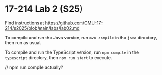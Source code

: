 # 17-214 Lab 2 (S25)

Find instructions at <https://github.com/CMU-17-214/s2025/blob/main/labs/lab02.md>

To compile and run the Java version, run `mvn compile` in the `java` directory, then run as usual.

To compile and run the TypeScript version, run `npm compile` in the `typescript` directory, then `npm run start` to execute.

// npm run compile actually?